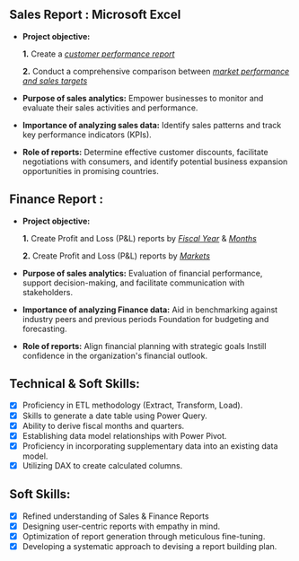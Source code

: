 ## Sales Report : Microsoft Excel


- **Project objective:** 

    **1.** Create a _[customer performance report](https://github.com/sanjaymohan1111/Excel-Analytics/blob/main/Customer%20Performance%20Report.pdf)_ 

    **2.** Conduct a comprehensive comparison between _[market performance and sales targets](https://github.com/sanjaymohan1111/Excel-Analytics/blob/main/Market%20Performance%20vs%20Target%20Report.pdf)_

- **Purpose of sales analytics:** Empower businesses to monitor and evaluate their sales activities and performance.

- **Importance of analyzing sales data:** Identify sales patterns and track key performance indicators (KPIs).

- **Role of reports:** Determine effective customer discounts, facilitate negotiations with consumers, and identify potential business expansion opportunities in promising countries.


## Finance Report :

- **Project objective:** 

    **1.** Create Profit and Loss (P&L) reports by _[Fiscal Year](https://github.com/sanjaymohan1111/Excel-Analytics/blob/main/P%26L%20Statement%20by%20Fiscal%20Year.pdf)_ & _[Months](https://github.com/sanjaymohan1111/Excel-Analytics/blob/main/P%26L%20Statement%20by%20Months.pdf)_ 

   **2.** Create Profit and Loss (P&L) reports by _[Markets](https://github.com/sanjaymohan1111/Excel-Analytics/blob/main/P%26L%20Statement%20by%20Markets.pdf)_

- **Purpose of sales analytics:** Evaluation of financial performance, support decision-making, and facilitate communication with stakeholders.

- **Importance of analyzing Finance data:** Aid in benchmarking against industry peers and previous periods Foundation for budgeting and forecasting.

- **Role of reports:** Align financial planning with strategic goals Instill confidence in the organization's financial outlook.


## Technical & Soft Skills:
- [x]	Proficiency in ETL methodology (Extract, Transform, Load).
- [x]	Skills to generate a date table using Power Query.
- [x]	Ability to derive fiscal months and quarters.
- [x]	Establishing data model relationships with Power Pivot.
- [x]	Proficiency in incorporating supplementary data into an existing data model.
- [x]	Utilizing DAX to create calculated columns.

## Soft Skills:
- [x]	Refined understanding of Sales & Finance Reports
- [x]	Designing user-centric reports with empathy in mind.
- [x]	Optimization of report generation through meticulous fine-tuning.
- [x]	Developing a systematic approach to devising a report building plan.
